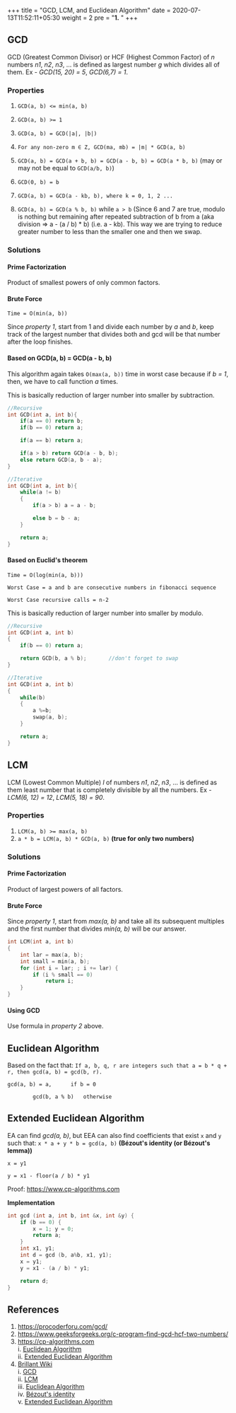 +++
title = "GCD, LCM, and Euclidean Algorithm"
date =  2020-07-13T11:52:11+05:30
weight = 2
pre = "<b>1.</b> "
+++

## GCD
GCD (Greatest Common Divisor) or HCF (Highest Common Factor) of *n* numbers *n1*, *n2*, *n3*, ... is defined as largest number *g* which divides all of them. Ex - *GCD(15, 20) = 5*, *GCD(6,7) = 1*.

### Properties
1. `GCD(a, b) <= min(a, b)`

2. `GCD(a, b) >= 1`

3. `GCD(a, b) = GCD(|a|, |b|)` 

4. `For any non-zero m ∈ Z, GCD(ma, mb) = |m| * GCD(a, b)`

5. `GCD(a, b) = GCD(a + b, b) = GCD(a - b, b) = GCD(a * b, b)` (may or may not be equal to `GCD(a/b, b)`)

6. `GCD(0, b) = b`

7. `GCD(a, b) = GCD(a - kb, b), where k = 0, 1, 2 ...`

8. `GCD(a, b) = GCD(a % b, b)` while `a > b` (Since 6 and 7 are true, modulo is nothing but remaining after repeated subtraction of b from a (aka division => a - (a / b) * b) (i.e. a - kb). This way we are trying to reduce greater number to less than the smaller one and then we swap.

### Solutions

#### Prime Factorization
Product of smallest powers of only common factors.

#### Brute Force

`Time = O(min(a, b))`

Since *property 1*, start from 1 and divide each number by *a* and *b*, keep track of the largest number that divides both and gcd will be that number after the loop finishes.


#### Based on GCD(a, b) = GCD(a - b, b)
This algorithm again takes `O(max(a, b))` time in worst case because if *b = 1*, then, we have to call function *a* times.

This is basically reduction of larger number into smaller by subtraction.

```cpp
//Recursive
int GCD(int a, int b){
	if(a == 0) return b;
	if(b == 0) return a;

	if(a == b) return a;

	if(a > b) return GCD(a - b, b);
	else return GCD(a, b - a);	
}
```

```cpp
//Iterative
int GCD(int a, int b){
	while(a != b)
	{
		if(a > b) a = a - b;

		else b = b - a;
	}

	return a;
}
```

#### Based on Euclid's theorem
`Time = O(log(min(a, b)))`

`Worst Case = a and b are consecutive numbers in fibonacci sequence`

`Worst Case recursive calls = n-2`

This is basically reduction of larger number into smaller by modulo.

```cpp
//Recursive
int GCD(int a, int b)
{
	if(b == 0) return a;

	return GCD(b, a % b);		//don't forget to swap
}
```

```cpp
//Iterative
int GCD(int a, int b)
{
	while(b)
	{
		a %=b;
		swap(a, b);
	}

	return a;
}
```

## LCM 
LCM (Lowest Common Multiple) *l* of numbers *n1*, *n2*, *n3*, ... is defined as them least number that is completely divisible by all the numbers. Ex - *LCM(6, 12) = 12*, *LCM(5, 18) = 90*.

### Properties
1. `LCM(a, b) >= max(a, b)`
2. `a * b = LCM(a, b) * GCD(a, b)` **(true for only two numbers)**

### Solutions

#### Prime Factorization
Product of largest powers of all factors.

#### Brute Force

Since *property 1*, start from *max(a, b)* and take all its subsequent multiples and the first number that divides *min(a, b)* will be our answer.

```cpp
int LCM(int a, int b) 
{ 
    int lar = max(a, b); 
    int small = min(a, b); 
    for (int i = lar; ; i += lar) { 
        if (i % small == 0) 
            return i; 
    } 
} 
```

#### Using GCD
Use formula in *property 2* above.


## Euclidean Algorithm
Based on the fact that: `If a, b, q, r are integers such that a = b * q + r, then gcd(a, b) = gcd(b, r).`

```
gcd(a, b) =	a,		if b = 0
		
		gcd(b, a % b)	otherwise
```

## Extended Euclidean Algorithm
EA can find *gcd(a, b)*, but EEA can also find coefficients that exist `x` and `y` such that: `x * a + y * b = gcd(a, b)`  **(Bézout's identity (or Bézout's lemma))**

```
x = y1

y = x1 - floor(a / b) * y1
```
Proof: https://www.cp-algorithms.com

**Implementation**
```cpp
int gcd (int a, int b, int &x, int &y) {
	if (b == 0) {
		x = 1; y = 0; 
		return a;
	}
	int x1, y1;
	int d = gcd (b, a%b, x1, y1);
	x = y1;
	y = x1 - (a / b) * y1;

	return d;
}
```

## References
1. https://procoderforu.com/gcd/<br>
2. https://www.geeksforgeeks.org/c-program-find-gcd-hcf-two-numbers/ <br>
3. https://cp-algorithms.com <br>
	i. [Euclidean Algorithm](https://cp-algorithms.com/algebra/euclid-algorithm.html) <br>
	ii. [Extended Euclidean Algorithm](https://cp-algorithms.com/algebra/extended-euclid-algorithm.html) 
4. [Brillant Wiki](https://brilliant.org/number-theory/) <br>
	i. [GCD](https://brilliant.org/wiki/greatest-common-divisor/) <br>
	ii. [LCM](https://brilliant.org/wiki/lowest-common-multiple/) <br>
	iii. [Euclidean Algorithm](https://brilliant.org/wiki/euclidean-algorithm/) <br>
	iv. [Bézout's identity](https://brilliant.org/wiki/bezouts-identity/) <br>
	v. [Extended Euclidean Algorithm](https://brilliant.org/wiki/extended-euclidean-algorithm/)